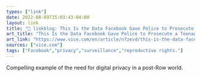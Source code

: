 ```yaml
---
types: ["link"]
date: 2022-08-09T15:03:43-04:00
layout: link
title: "🔗 linkblog: This Is the Data Facebook Gave Police to Prosecute a Teenager for Abortion'"
art_title: "This Is the Data Facebook Gave Police to Prosecute a Teenager for Abortion"
art_link: "https://www.vice.com/en/article/n7zevd/this-is-the-data-facebook-gave-police-to-prosecute-a-teenager-for-abortion"
sources: ["vice.com"]
tags: ["Facebook","privacy","surveillance","reproductive rights."]
---
```

Compelling example of the need for digital privacy in a post-Row world.
 
